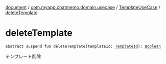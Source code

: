 [document](../../index.md) / [com.myapp.chatmemo.domain.usecase](../index.md) / [TemplateUseCase](index.md) / [deleteTemplate](./delete-template.md)

# deleteTemplate

`abstract suspend fun deleteTemplate(templateId: `[`TemplateId`](../../com.myapp.chatmemo.domain.model.value/-template-id/index.md)`): `[`Boolean`](https://kotlinlang.org/api/latest/jvm/stdlib/kotlin/-boolean/index.html)

テンプレート削除

